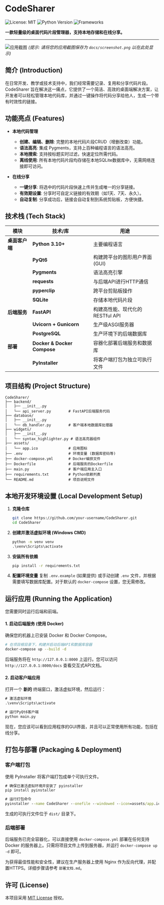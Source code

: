 # CodeSharer

![License: MIT](https://img.shields.io/badge/License-MIT-yellow.svg)
![Python Version](https://img.shields.io/badge/python-3.10+-blue.svg)
![Frameworks](https://img.shields.io/badge/frameworks-PyQt6_&_FastAPI-green.svg)

**一款轻量级的桌面代码片段管理器，支持本地存储和在线分享。**

---

![应用截图](docs/screenshot.png)
*(提示: 请将您的应用截图保存为 `docs/screenshot.png` 以在此处显示)*

## 简介 (Introduction)

在日常开发、教学或技术支持中，我们经常需要记录、复用和分享代码片段。CodeSharer 旨在解决这一痛点，它提供了一个简洁、高效的桌面端解决方案，让开发者可以轻松管理本地代码库，并通过一键操作将代码分享给他人，生成一个带有时效性的链接。

## 功能亮点 (Features)

-   **本地代码管理**
    -   **创建、编辑、删除**: 完整的本地代码片段CRUD（增删改查）功能。
    -   **语法高亮**: 集成 Pygments，支持上百种编程语言的语法高亮。
    -   **本地搜索**: 支持按标题实时过滤，快速定位所需代码。
    -   **离线使用**: 所有本地代码片段均存储在本地SQLite数据库中，无需网络连接即可访问。

-   **在线分享**
    -   **一键分享**: 将选中的代码片段快速上传并生成唯一的分享链接。
    -   **有效期设置**: 分享时可自定义链接的有效期（如1天、7天、永久）。
    -   **自动复制**: 分享成功后，链接会自动复制到系统剪贴板，方便快捷。

## 技术栈 (Tech Stack)

| 模块         | 技术/库                                   | 用途                             |
| ------------ | ----------------------------------------- | -------------------------------- |
| **桌面客户端** | **Python 3.10+**                          | 主要编程语言                     |
|              | **PyQt6**                                 | 构建跨平台的图形用户界面 (GUI)   |
|              | **Pygments**                              | 语法高亮引擎                     |
|              | **requests**                              | 与后端API进行HTTP通信            |
|              | **pyperclip**                             | 跨平台剪贴板操作                 |
|              | **SQLite**                                | 存储本地代码片段                 |
| **后端服务**   | **FastAPI**                               | 构建高性能、现代化的RESTful API  |
|              | **Uvicorn + Gunicorn**                    | 生产级ASGI服务器                 |
|              | **PostgreSQL**                            | 生产环境下的后端数据库           |
| **部署**     | **Docker & Docker Compose**               | 容器化部署后端服务和数据库       |
|              | **PyInstaller**                           | 将客户端打包为独立可执行文件     |

## 项目结构 (Project Structure)

```
CodeSharer/
├── backend/
│   ├── __init__.py
│   └── api_server.py        # FastAPI后端服务代码
├── database/
│   ├── __init__.py
│   └── db_handler.py        # 客户端本地数据库处理器
├── widgets/
│   ├── __init__.py
│   └── syntax_highlighter.py # 语法高亮器组件
├── assets/
│   └── app.ico              # 应用图标
├── .env                     # 环境变量 (数据库密码等)
├── docker-compose.yml       # Docker编排文件
├── Dockerfile               # 后端服务的Dockerfile
├── main.py                  # 客户端应用主入口
├── requirements.txt         # Python依赖列表
└── README.md                # 项目说明文件
```

## 本地开发环境设置 (Local Development Setup)

1.  **克隆仓库**
    ```bash
    git clone https://github.com/your-username/CodeSharer.git
    cd CodeSharer
    ```

2.  **创建并激活虚拟环境 (Windows CMD)**
    ```cmd
    python -m venv venv
    .\venv\Scripts\activate
    ```

3.  **安装所有依赖**
    ```cmd
    pip install -r requirements.txt
    ```

4.  **配置环境变量**
    复制 `.env.example` (如果提供) 或手动创建 `.env` 文件，并根据需要填写数据库配置。对于默认的 `docker-compose` 设置，您无需修改。

## 运行应用 (Running the Application)

您需要同时运行后端和前端。

#### 1. 启动后端服务 (使用 Docker)

确保您的机器上已安装 Docker 和 Docker Compose。

```bash
# 在项目根目录下，构建并启动后端API和数据库容器
docker-compose up --build -d
```

后端服务将在 `http://127.0.0.1:8000` 上运行。您可以访问 `http://127.0.0.1:8000/docs` 查看交互式API文档。

#### 2. 启动客户端应用

打开一个 **新的** 终端窗口，激活虚拟环境，然后运行：

```cmd
# 激活虚拟环境
.\venv\Scripts\activate

# 运行PyQt6客户端
python main.py
```

现在，您应该可以看到应用程序的GUI界面，并且可以正常使用所有功能，包括在线分享。

## 打包与部署 (Packaging & Deployment)

### 客户端打包

使用 PyInstaller 将客户端打包成单个可执行文件。

```cmd
# 确保已激活虚拟环境并安装了 pyinstaller
pip install pyinstaller

# 运行打包命令
pyinstaller --name CodeSharer --onefile --windowed --icon=assets/app.ico main.py
```
生成的可执行文件位于 `dist/` 目录下。

### 后端部署

后端服务已完全容器化，可以直接使用 `docker-compose.yml` 部署在任何支持 Docker 的服务器上。只需将项目文件上传到服务器，并运行 `docker-compose up -d` 即可。

为获得最佳性能和安全性，建议在生产服务器上使用 Nginx 作为反向代理，并配置HTTPS。详细步骤请参考 `部署文档.md`。

## 许可 (License)

本项目采用 [MIT License](https://opensource.org/licenses/MIT) 授权。